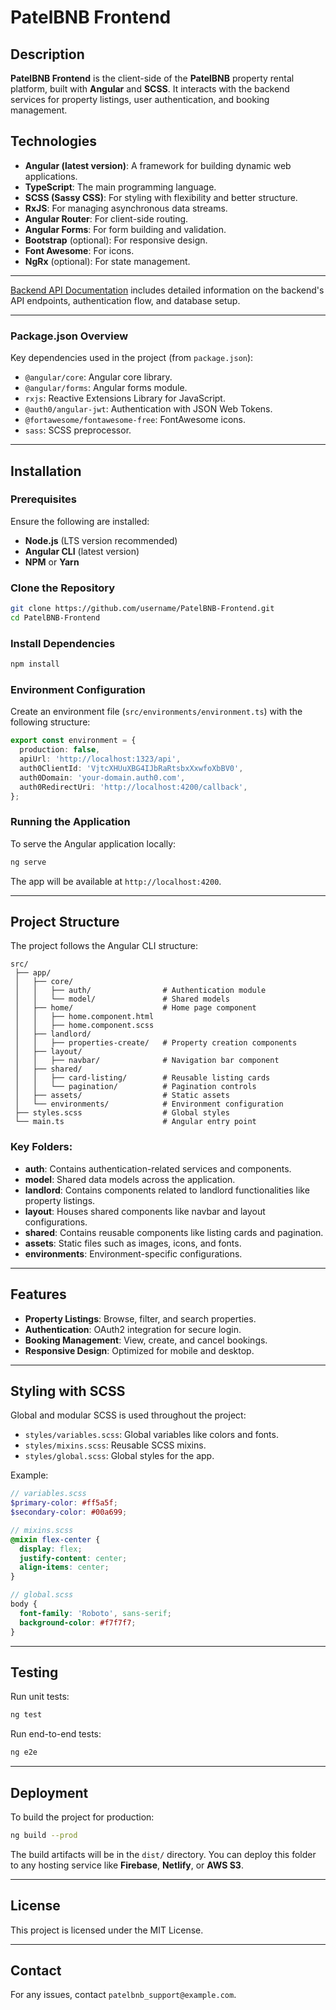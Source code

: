 
# PatelBNB Frontend

## Description
**PatelBNB Frontend** is the client-side of the **PatelBNB** property rental platform, built with **Angular** and **SCSS**. It interacts with the backend services for property listings, user authentication, and booking management.

## Technologies
- **Angular (latest version)**: A framework for building dynamic web applications.
- **TypeScript**: The main programming language.
- **SCSS (Sassy CSS)**: For styling with flexibility and better structure.
- **RxJS**: For managing asynchronous data streams.
- **Angular Router**: For client-side routing.
- **Angular Forms**: For form building and validation.
- **Bootstrap** (optional): For responsive design.
- **Font Awesome**: For icons.
- **NgRx** (optional): For state management.

---

[Backend API Documentation](https://github.com/Aarju2308/patelbnb_backend) includes detailed information on the backend's API endpoints, authentication flow, and database setup.

---

### Package.json Overview
Key dependencies used in the project (from `package.json`):
- `@angular/core`: Angular core library.
- `@angular/forms`: Angular forms module.
- `rxjs`: Reactive Extensions Library for JavaScript.
- `@auth0/angular-jwt`: Authentication with JSON Web Tokens.
- `@fortawesome/fontawesome-free`: FontAwesome icons.
- `sass`: SCSS preprocessor.

---

## Installation

### Prerequisites
Ensure the following are installed:
- **Node.js** (LTS version recommended)
- **Angular CLI** (latest version)
- **NPM** or **Yarn**

### Clone the Repository
```bash
git clone https://github.com/username/PatelBNB-Frontend.git
cd PatelBNB-Frontend
```

### Install Dependencies
```bash
npm install
```

### Environment Configuration
Create an environment file (`src/environments/environment.ts`) with the following structure:

```typescript
export const environment = {
  production: false,
  apiUrl: 'http://localhost:1323/api',
  auth0ClientId: 'VjtcXHUuXBG4IJbRaRtsbxXxwfoXbBV0',
  auth0Domain: 'your-domain.auth0.com',
  auth0RedirectUri: 'http://localhost:4200/callback',
};
```

### Running the Application
To serve the Angular application locally:
```bash
ng serve
```
The app will be available at `http://localhost:4200`.

---

## Project Structure
The project follows the Angular CLI structure:

```
src/
 ├── app/
 │   ├── core/
 │   │   ├── auth/                # Authentication module
 │   │   └── model/               # Shared models
 │   ├── home/                    # Home page component
 │   │   ├── home.component.html
 │   │   ├── home.component.scss
 │   ├── landlord/
 │   │   ├── properties-create/   # Property creation components
 │   ├── layout/
 │   │   ├── navbar/              # Navigation bar component
 │   ├── shared/
 │   │   ├── card-listing/        # Reusable listing cards
 │   │   └── pagination/          # Pagination controls
 │   ├── assets/                  # Static assets
 │   └── environments/            # Environment configuration
 ├── styles.scss                  # Global styles
 └── main.ts                      # Angular entry point
```

### Key Folders:
- **auth**: Contains authentication-related services and components.
- **model**: Shared data models across the application.
- **landlord**: Contains components related to landlord functionalities like property listings.
- **layout**: Houses shared components like navbar and layout configurations.
- **shared**: Contains reusable components like listing cards and pagination.
- **assets**: Static files such as images, icons, and fonts.
- **environments**: Environment-specific configurations.

---

## Features
- **Property Listings**: Browse, filter, and search properties.
- **Authentication**: OAuth2 integration for secure login.
- **Booking Management**: View, create, and cancel bookings.
- **Responsive Design**: Optimized for mobile and desktop.

---

## Styling with SCSS
Global and modular SCSS is used throughout the project:
- `styles/variables.scss`: Global variables like colors and fonts.
- `styles/mixins.scss`: Reusable SCSS mixins.
- `styles/global.scss`: Global styles for the app.

Example:
```scss
// variables.scss
$primary-color: #ff5a5f;
$secondary-color: #00a699;

// mixins.scss
@mixin flex-center {
  display: flex;
  justify-content: center;
  align-items: center;
}

// global.scss
body {
  font-family: 'Roboto', sans-serif;
  background-color: #f7f7f7;
}
```

---

## Testing
Run unit tests:
```bash
ng test
```

Run end-to-end tests:
```bash
ng e2e
```

---

## Deployment
To build the project for production:
```bash
ng build --prod
```
The build artifacts will be in the `dist/` directory. You can deploy this folder to any hosting service like **Firebase**, **Netlify**, or **AWS S3**.

---

## License
This project is licensed under the MIT License.

---

## Contact
For any issues, contact `patelbnb_support@example.com`.

